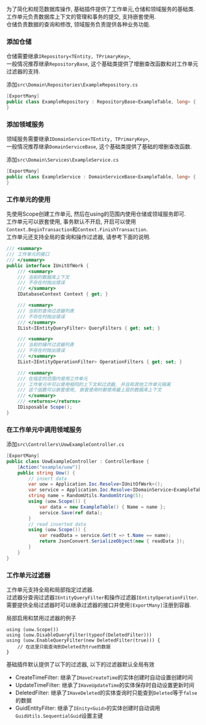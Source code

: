 为了简化和规范数据库操作, 基础插件提供了工作单元,仓储和领域服务的基础类.<br/>
工作单元负责数据库上下文的管理和事务的提交, 支持嵌套使用.<br/>
仓储负责数据的查询和修改, 领域服务负责提供各种业务功能.<br/>

### 添加仓储

仓储需要继承`IRepository<TEntity, TPrimaryKey>`, <br/>
一般情况推荐继承`RepositoryBase`, 这个基础类提供了增删查改函数和对工作单元过滤器的支持.<br/>

添加`src\Domain\Repositories\ExampleRepository.cs`<br/>
``` csharp
[ExportMany]
public class ExampleRepository : RepositoryBase<ExampleTable, long> {
}
```

### 添加领域服务

领域服务需要继承`IDomainService<TEntity, TPrimaryKey>`, <br/>
一般情况推荐继承`DomainServiceBase`, 这个基础类提供了基础的增删查改函数.<br/>

添加`src\Domain\Services\ExampleService.cs`<br/>
```csharp
[ExportMany]
public class ExampleService : DomainServiceBase<ExampleTable, long> {
}
```

### 工作单元的使用

先使用Scope创建工作单元, 然后在using的范围内使用仓储或领域服务即可.<br/>
工作单元可以嵌套使用, 事务默认不开启, 开启可以使用`Context.BeginTransaction`和`Context.FinishTransaction`.<br/>
工作单元还支持全局的查询和操作过滤器, 请参考下面的说明.<br/>

``` csharp
/// <summary>
/// 工作单元的接口
/// </summary>
public interface IUnitOfWork {
	/// <summary>
	/// 当前的数据库上下文
	/// 不存在时抛出错误
	/// </summary>
	IDatabaseContext Context { get; }

	/// <summary>
	/// 当前的查询过滤器列表
	/// 不存在时抛出错误
	/// </summary>
	IList<IEntityQueryFilter> QueryFilters { get; set; }

	/// <summary>
	/// 当前的操作过滤器列表
	/// 不存在时抛出错误
	/// </summary>
	IList<IEntityOperationFilter> OperationFilters { get; set; }

	/// <summary>
	/// 在指定的范围内使用工作单元
	/// 工作单元中可以使用相同的上下文和过滤器, 并且和其他工作单元隔离
	/// 这个函数可以嵌套使用, 嵌套使用时都使用最上层的数据库上下文
	/// </summary>
	/// <returns></returns>
	IDisposable Scope();
}
```

### 在工作单元中调用领域服务

添加`src\Controllers\UowExampleController.cs`<br/>
``` csharp
[ExportMany]
public class UowExampleController : ControllerBase {
	[Action("example/uow")]
	public string Uow() {
		// insert data
		var uow = Application.Ioc.Resolve<IUnitOfWork>();
		var service = Application.Ioc.Resolve<IDomainService<ExampleTable, long>>();
		string name = RandomUtils.RandomString(5);
		using (uow.Scope()) {
			var data = new ExampleTable() { Name = name };
			service.Save(ref data);
		}
		// read inserted data
		using (uow.Scope()) {
			var readData = service.Get(t => t.Name == name);
			return JsonConvert.SerializeObject(new { readData });
		}
	}
}
```

### 工作单元过滤器

工作单元支持全局和局部指定过滤器.<br/>
过滤器分查询过滤器`IEntityQueryFilter`和操作过滤器`IEntityOperationFilter`.<br/>
需要提供全局过滤器时可以继承过滤器的接口并使用`[ExportMany]`注册到容器.

局部启用和禁用过滤器的例子
```
using (uow.Scope())
using (uow.DisableQueryFilter(typeof(DeletedFilter)))
using (uow.EnableQueryFilter(new DeletedFilter(true))) {
	// 在这里只能查询到Deleted为true的数据
}
```

基础插件默认提供了以下的过滤器, 以下的过滤器默认全局有效

- CreateTimeFilter: 继承了`IHaveCreateTime`的实体创建时自动设置创建时间
- UpdateTimeFilter: 继承了`IHaveUpdateTime`的实体保存时自动设置更新时间
- DeletedFilter: 继承了`IHaveDeleted`的实体查询时只能查到`Deleted`等于`false`的数据
- GuidEntityFilter: 继承了`IEnity<Guid>`的实体创建时自动调用`GuidUtils.SequentialGuid`设置主键
